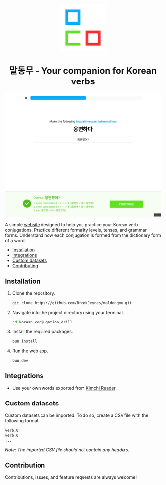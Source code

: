 <div align="center">
    <img src="./public/logo.svg" width="150px" alt="Project Logo" />
    <h1>말동무 - Your companion for Korean verbs</h1>
</div>

![말동무 preview](./assets/preview.png)

A simple [website](https://korean-conjugation-drill.vercel.app/) designed to 
help you practice your Korean verb conjugations. Practice different formality 
levels, tenses, and grammar forms. Understand how each conjugation is formed 
from the dictionary form of a word.

- [Installation](#installation)
- [Integrations](#integrations)
- [Custom datasets](#custom-datasets)
- [Contributing](#contributing)

## Installation
1. Clone the repository.
    ```bash
    git clone https://github.com/BrookJeynes/maldongmu.git
    ```
2. Navigate into the project directory using your terminal.
    ```bash
    cd korean_conjugation_drill
    ```
3. Install the required packages.
    ```bash
    bun install
    ```
4. Run the web app.
    ```
    bun dev
    ```

## Integrations
- Use your own words exported from [Kimchi Reader](https://kimchi-reader.app/).

## Custom datasets
Custom datasets can be imported. To do so, create a CSV file with the following
format.

```
verb,0
verb,0
...
```

_Note: The imported CSV file should not contain any headers._

## Contribution
Contributions, issues, and feature requests are always welcome!
